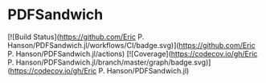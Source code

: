 # PDFSandwich

[![Build Status](https://github.com/Eric P. Hanson/PDFSandwich.jl/workflows/CI/badge.svg)](https://github.com/Eric P. Hanson/PDFSandwich.jl/actions)
[![Coverage](https://codecov.io/gh/Eric P. Hanson/PDFSandwich.jl/branch/master/graph/badge.svg)](https://codecov.io/gh/Eric P. Hanson/PDFSandwich.jl)
